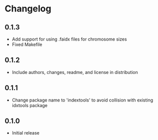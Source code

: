 # Changelog

## 0.1.3

* Add support for using .faidx files for chromosome sizes
* Fixed Makefile

## 0.1.2

* Include authors, changes, readme, and license in distribution

## 0.1.1

* Change package name to 'indextools' to avoid collision with existing idxtools package

## 0.1.0

* Initial release